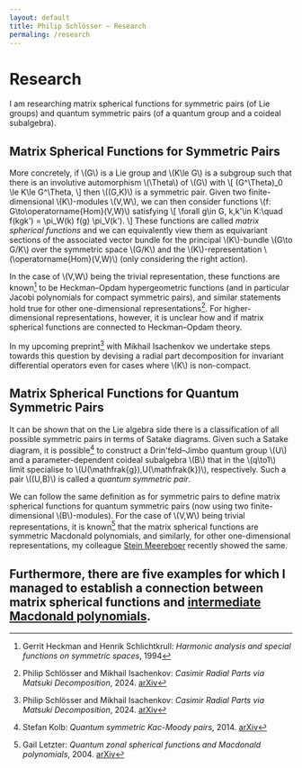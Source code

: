 ```yaml
---
layout: default
title: Philip Schlösser — Research
permaling: /research
---
```

# Research
I am researching matrix spherical functions for symmetric pairs (of Lie groups)
and quantum symmetric pairs (of a quantum group and a coideal subalgebra).

## Matrix Spherical Functions for Symmetric Pairs
More concretely, if \\(G\\) is a Lie group and \\(K\le G\\) is a subgroup such that
there is an involutive automorphism \\(\Theta\\) of \\(G\\) with
\\[
    (G^\Theta)_0 \le K\le G^\Theta,
\\]
then \\((G,K)\\) is a symmetric pair. Given two finite-dimensional \\(K\\)-modules
\\(V,W\\), we can then consider functions \\(f: G\to\operatorname{Hom}(V,W)\\)
satisfying
\\[
    \forall g\in G, k,k'\in K:\quad
    f(kgk') = \pi_W(k) f(g) \pi_V(k').
\\]
These functions are called *matrix spherical functions* and we can equivalently
view them as equivariant sections of the associated vector bundle for the
principal \\(K\\)-bundle \\(G\to G/K\\) over the symmetric space \\(G/K\\) and the 
\\(K\\)-representation \\(\operatorname{Hom}(V,W)\\) (only considering the right
action).

In the case of \\(V,W\\) being the trivial representation, these functions are
known[^heckman] to be Heckman–Opdam hypergeometric functions (and in particular
Jacobi polynomials for compact symmetric pairs), and similar statements hold
true for other one-dimensional representations[^casimir]. For higher-dimensional 
representations, however, it is unclear how and if matrix spherical functions
are connected to Heckman–Opdam theory.

In my upcoming preprint[^casimir] with Mikhail Isachenkov we undertake steps towards this
question by devising a radial part decomposition for invariant differential
operators even for cases where \\(K\\) is non-compact.

## Matrix Spherical Functions for Quantum Symmetric Pairs
It can be shown that on the Lie algebra side there is a classification of all
possible symmetric pairs in terms of Satake diagrams. Given such a
Satake diagram, it is possible[^kolb] to construct a Drin'feld–Jimbo quantum group
\\(U\\) and a parameter-dependent coideal subalgebra \\(B\\) that in the \\(q\to1\\)
limit specialise to \\(U(\mathfrak{g}),U(\mathfrak{k})\\), respectively. Such
a pair \\((U,B)\\) is called a *quantum symmetric pair*.

We can follow the same definition as for symmetric pairs to define
matrix spherical functions for quantum symmetric pairs (now using two 
finite-dimensional \\(B\\)-modules). For the case of \\(V,W\\) being trivial
representations, it is known[^letzter] that the matrix spherical functions are
symmetric Macdonald polynomials, and similarly, for other one-dimensional 
representations, my colleague [Stein Meereboer][stein] recently showed the same.

Furthermore, there are five examples for which I managed to establish 
a connection between matrix spherical functions and
[intermediate Macdonald polynomials][intMacdo].
----

[^heckman]: Gerrit Heckman and Henrik Schlichtkrull: *Harmonic analysis 
    and special functions on symmetric spaces*, 1994

[^casimir]: Philip Schlösser and Mikhail Isachenkov: *Casimir Radial Parts via 
    Matsuki Decomposition*, 2024. [arXiv](https://arxiv.org/abs/2412.19681)

[^kolb]: Stefan Kolb: *Quantum symmetric Kac-Moody pairs*, 2014.
    [arXiv](https://arxiv.org/abs/1207.6036)

[^letzter]: Gail Letzter: *Quantum zonal spherical functions and 
    Macdonald polynomials*, 2004. [arXiv](https://arxiv.org/abs/math/0210447)

[stein]: https://sites.google.com/view/steinmeereboer/stein "Stein's homepage"

[intMacdo]: https://arxiv.org/abs/2310.17362
